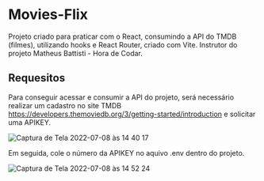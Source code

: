 # Movies-Flix

Projeto criado para praticar com o React, consumindo a API do TMDB (filmes), utilizando hooks e React Router, criado com Vite. 
Instrutor do projeto Matheus Battisti - Hora de Codar.

## Requesitos
Para conseguir acessar e consumir a API do projeto, será necessário realizar um cadastro no site TMDB https://developers.themoviedb.org/3/getting-started/introduction e solicitar uma APIKEY.

![Captura de Tela 2022-07-08 às 14 40 17](https://user-images.githubusercontent.com/83181304/178044805-767f675c-2db4-45f3-9b36-c32c052ff450.png)

Em seguida, cole o número da APIKEY no aquivo .env dentro do projeto.

![Captura de Tela 2022-07-08 às 14 52 24](https://user-images.githubusercontent.com/83181304/178045800-225862e0-f1de-4412-9479-e03b001c40d6.png)
